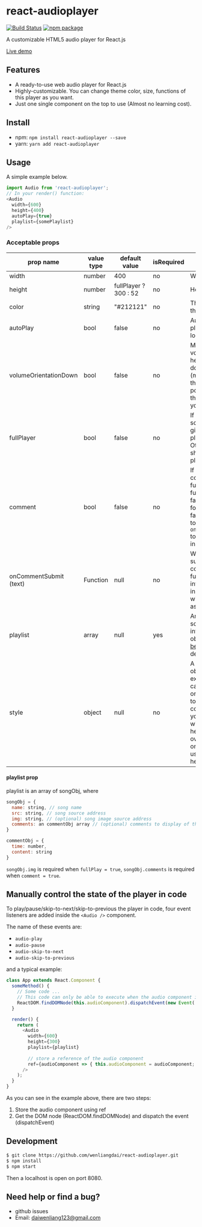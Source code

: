 # react-audioplayer

[![Build Status](https://img.shields.io/travis/wenliangdai/react-audioplayer.svg?style=flat-square)](https://travis-ci.org/wenliangdai/react-audioplayer)
[![npm package](https://img.shields.io/npm/v/react-audioplayer.svg?style=flat-square)](https://www.npmjs.com/package/react-audioplayer)

A customizable HTML5 audio player for React.js

<a href="https://wenliangdai.github.io/" target="_blank" title="Live Demo">Live demo</a>

## Features
- A ready-to-use web audio player for React.js
- Highly-customizable. You can change theme color, size, functions of this player as you want.
- Just one single component on the top to use (Almost no learning cost).

## Install
- npm: `npm install react-audioplayer --save`
- yarn: `yarn add react-audioplayer`

## Usage
A simple example below.
```js
import Audio from 'react-audioplayer';
// In your render() function:
<Audio
  width={600}
  height={400}
  autoPlay={true}
  playlist={somePlaylist}
/>
```

### Acceptable props
| prop name              | value type | default value           | isRequired   | explanation                    |
| ---------------------- | ---------- | ----------------------- | ------------ | ------------------------------ |
| width                  | number     | 400                     | no           | Width of the <Audio /> component (px) |
| height                 | number     | fullPlayer ? 300 : 52   | no           | Height of the <Audio /> component (px) |
| color                  | string     | "#212121"               | no           | Theme color of the player |
| autoPlay               | bool       | false                   | no           | Automatically playing when loaded |
| volumeOrientationDown  | bool       | false                   | no           | Make the volume bar head downwards (make it true if the player is positioned at the very top of your webpage) |
| fullPlayer             | bool       | false                   | no           | If true, shows song image given in the playlist. Otherwise just shows the basic player |
| comment                | bool       | false                   | no           | If true, enables comment function. When fullPlayer is false, this is forced to be false. You need to specify `onCommentSubmit` to handle user input |
| onCommentSubmit (text) | Function   | null                    | no           | When a user submits a new comment, this function will be invoked and the input content will be passed as an argument |
| playlist               | array      | null                    | yes          | An array of song information objects, see [below](#playlist) for details |
| style                  | object     | null                    | no           | A normal style object. For example, you can add border or boxShadow to the component. If you also set width or height here, it will override the one you set using width or height API |

#### playlist prop<a name="playlist"></a>
playlist is an array of songObj, where
```js
songObj = {
  name: string, // song name
  src: string, // song source address
  img: string, // (optional) song image source address
  comments: an commentObj array // (optional) comments to display of that song
}

commentObj = {
  time: number,
  content: string
}
```
`songObj.img` is required when `fullPlay = true`, `songObj.comments` is required when `comment = true`.

## Manually control the state of the player in code
To play/pause/skip-to-next/skip-to-previous the player in code, four event listeners are added inside the `<Audio />` component.

The name of these events are:
- `audio-play`
- `audio-pause`
- `audio-skip-to-next`
- `audio-skip-to-previous`

and a typical example:
```js
class App extends React.Component {
  someMethod() {
    // Some code ...
    // This code can only be able to execute when the audio component is already mounted
    ReactDOM.findDOMNode(this.audioComponent).dispatchEvent(new Event('audio-play'));
  }

  render() {
    return (
      <Audio
        width={600}
        height={300}
        playlist={playlist}
        
        // store a reference of the audio component
        ref={audioComponent => { this.audioComponent = audioComponent; }}
      />
    );
  }
}
```
As you can see in the example above, there are two steps:
  1. Store the audio component using ref
  2. Get the DOM node (ReactDOM.findDOMNode) and dispatch the event (dispatchEvent)

## Development
```bash
$ git clone https://github.com/wenliangdai/react-audioplayer.git
$ npm install
$ npm start
```
Then a localhost is open on port 8080.

## Need help or find a bug?
- github issues
- Email: daiwenliang123@gmail.com
